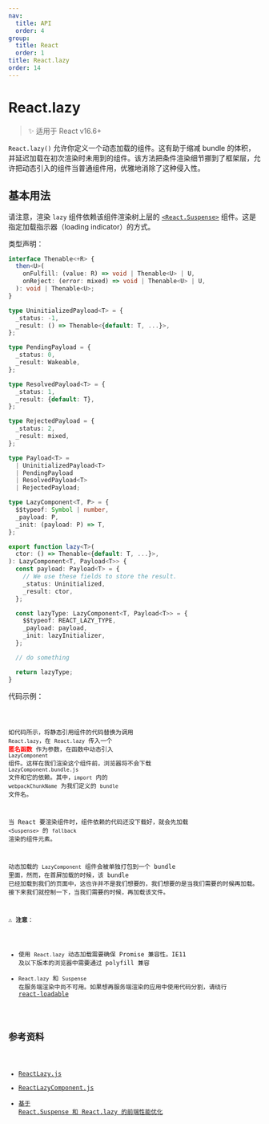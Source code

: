 ```yaml
---
nav:
  title: API
  order: 4
group:
  title: React
  order: 1
title: React.lazy
order: 14
---
```


# React.lazy

> ✨ 适用于 React v16.6+

`React.lazy()` 允许你定义一个动态加载的组件。这有助于缩减 bundle 的体积，并延迟加载在初次渲染时未用到的组件。该方法把条件渲染细节挪到了框架层，允许把动态引入的组件当普通组件用，优雅地消除了这种侵入性。

## 基本用法

请注意，渲染 `lazy` 组件依赖该组件渲染树上层的 [`<React.Suspense>`](./suspense) 组件。这是指定加载指示器（loading indicator）的方式。

类型声明：

```ts
interface Thenable<+R> {
  then<U>(
    onFulfill: (value: R) => void | Thenable<U> | U,
    onReject: (error: mixed) => void | Thenable<U> | U,
  ): void | Thenable<U>;
}

type UninitializedPayload<T> = {
  _status: -1,
  _result: () => Thenable<{default: T, ...}>,
};

type PendingPayload = {
  _status: 0,
  _result: Wakeable,
};

type ResolvedPayload<T> = {
  _status: 1,
  _result: {default: T},
};

type RejectedPayload = {
  _status: 2,
  _result: mixed,
};

type Payload<T> =
  | UninitializedPayload<T>
  | PendingPayload
  | ResolvedPayload<T>
  | RejectedPayload;

type LazyComponent<T, P> = {
  $$typeof: Symbol | number,
  _payload: P,
  _init: (payload: P) => T,
};

export function lazy<T>(
  ctor: () => Thenable<{default: T, ...}>,
): LazyComponent<T, Payload<T>> {
  const payload: Payload<T> = {
    // We use these fields to store the result.
    _status: Uninitialized,
    _result: ctor,
  };

  const lazyType: LazyComponent<T, Payload<T>> = {
    $$typeof: REACT_LAZY_TYPE,
    _payload: payload,
    _init: lazyInitializer,
  };

  // do something

  return lazyType;
}
```

代码示例：

<code src="../../../example/lazy/index.tsx" />

如代码所示，将静态引用组件的代码替换为调用 `React.lazy`，在 `React.lazy` 传入一个 <strong style="color:red">匿名函数</strong> 作为参数，在函数中动态引入 `LazyComponent` 组件。这样在我们渲染这个组件前，浏览器将不会下载 `LazyComponent.bundle.js` 文件和它的依赖。其中，`import` 内的 `webpackChunkName` 为我们定义的 `bundle` 文件名。

当 React 要渲染组件时，组件依赖的代码还没下载好，就会先加载 `<Suspense>` 的 `fallback` 渲染的组件元素。

动态加载的 `LazyComponent` 组件会被单独打包到一个 bundle 里面，然而，在首屏加载的时候，该 bundle 已经加载到我们的页面中，这也许并不是我们想要的，我们想要的是当我们需要的时候再加载。接下来我们就控制一下，当我们需要的时候，再加载该文件。

⚠️ **注意**：

- 使用 `React.lazy` 动态加载需要确保 Promise 兼容性。IE11 及以下版本的浏览器中需要通过 polyfill 兼容
- `React.lazy` 和 `Suspense` 在服务端渲染中尚不可用。如果想再服务端渲染的应用中使用代码分割，请绕行 [react-loadable](https://github.com/thejameskyle/react-loadable)

## 参考资料

- [ReactLazy.js](https://github.com/facebook/react/blob/master/packages/react/src/ReactLazy.js)
- [ReactLazyComponent.js](https://github.com/facebook/react/blob/master/packages/shared/ReactLazyComponent.js)
- [基于 React.Suspense 和 React.lazy 的前端性能优化](https://mp.weixin.qq.com/s/uh4UOlGsInYqOKVTYnJySQ)
